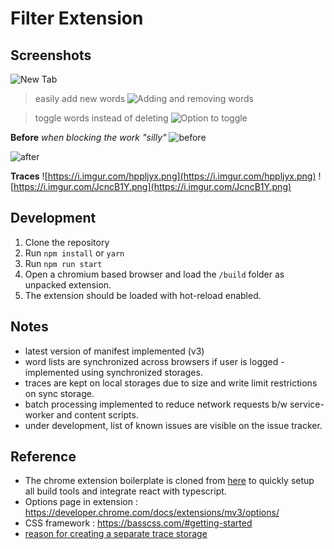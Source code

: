 # Filter Extension

## Screenshots
![New Tab](https://i.imgur.com/Syl2kh7.png)

> easily add new words
> ![Adding and removing words](https://i.imgur.com/18b6gvA.png)

> toggle words instead of deleting
> ![Option to toggle ](https://i.imgur.com/5J8plJ4.png)


**Before**
*when blocking the work "silly"*
![before](https://i.imgur.com/WKRkUXO.png)

![after](https://i.imgur.com/HKWjNVV.png)

**Traces**
![https://i.imgur.com/hppljyx.png](https://i.imgur.com/hppljyx.png)
![https://i.imgur.com/JcncB1Y.png](https://i.imgur.com/JcncB1Y.png)

## Development
1. Clone the repository
2. Run `npm install` or `yarn`
3. Run `npm run start`
4. Open a chromium based browser and load the `/build` folder as unpacked extension.
5. The extension should be loaded with hot-reload enabled.

## Notes
- latest version of manifest implemented (v3)
- word lists are synchronized across browsers if user is logged - implemented using synchronized storages.
- traces are kept on local storages due to size and write limit restrictions on sync storage.
- batch processing implemented to reduce network requests b/w service-worker and content scripts.
- under development, list of known issues are visible on the issue tracker.

## Reference 
- The chrome extension boilerplate is cloned from [here](https://github.com/lxieyang/chrome-extension-boilerplate-react) to quickly setup all build tools and integrate react with typescript.
- Options page in extension : https://developer.chrome.com/docs/extensions/mv3/options/
- CSS framework : https://basscss.com/#getting-started
- [reason for creating a separate trace storage](https://stackoverflow.com/questions/7700987/performance-of-key-lookup-in-javascript-object)